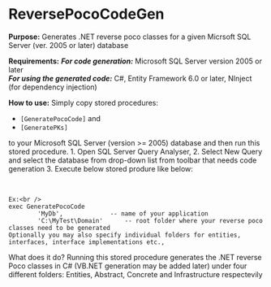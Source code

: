 # ReversePocoCodeGen
<b>Purpose:</b> Generates .NET reverse poco classes for a given Micrsoft SQL Server (ver. 2005 or later) database

<b>Requirements:</b>
  	<b><i>For code generation:</b></i> Microsoft SQL Server version 2005 or later<br />
  	<b><i>For using the generated code:</b></i> C#, Entity Framework 6.0 or later, NInject (for dependency injection)
  
<b>How to use:</b> 
	Simply copy stored procedures:<br /> 
			<ul>
			  <li><code>[GeneratePocoCode]</code> and </li> 
			  <li><code>[GeneratePKs]</code> </li>
			</ul>
	<p>to your Microsoft SQL Server (version >= 2005) database and then run this stored procedure.
	1. Open SQL Server Query Analyser, 
	2. Select New Query and select the database from drop-down list  from toolbar that needs code generation
	3. Execute below stored produre like below:</p><br />
	
	Ex:<br />
	exec GeneratePocoCode 
			'MyDb',				-- name of your application
			'C:\MyTest\Domain'		-- root folder where your reverse poco classes need to be generated
	Optionally you may also specify individual folders for entities, interfaces, interface implementations etc.,

What does it do?
	Running this stored procedure generates the .NET reverse Poco classes in C# (VB.NET generation may be added later)
	under four different folders: Entities, Abstract, Concrete and Infrastructure respectevily
